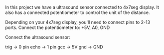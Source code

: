 In this project we have a ultrasound sensor connected to 4x7seg display.
It also has a connected potentiometer to control the unit of the distance.

Depending on your 4x7seg display, you'll need to connect pins to 2-13 ports. 
Connect the potentiometer to:
+5V, A0, GND

Connect the ultrasound sensor:

trig -> 0 pin
echo -> 1 pin
gcc -> 5V
gnd -> GND

